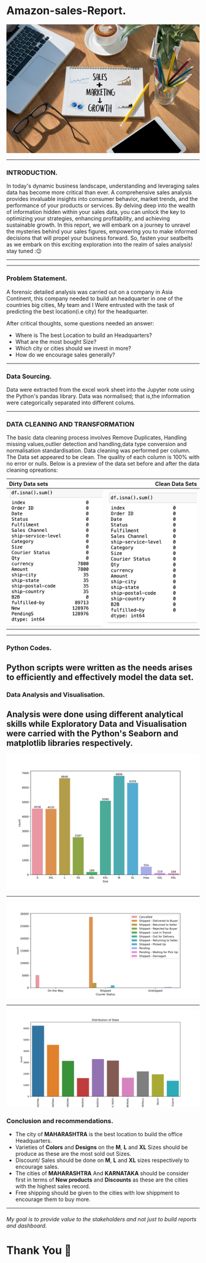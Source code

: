 # Amazon-sales-Report.
![](Salesandmarketing.jpg)

---

### INTRODUCTION.
In today's dynamic business landscape, understanding and leveraging sales data has become more critical than ever. A comprehensive sales analysis provides invaluable insights into consumer behavior, market trends, and the performance of your products or services. By delving deep into the wealth of information hidden within your sales data, you can unlock the key to optimizing your strategies, enhancing profitability, and achieving sustainable growth. In this report, we will embark on a journey to unravel the mysteries behind your sales figures, empowering you to make informed decisions that will propel your business forward. So, fasten your seatbelts as we embark on this exciting exploration into the realm of sales analysis!
stay tuned :😉

---
---

### Problem Statement.
A forensic detailed analysis was carried out on a company in Asia Continent, this company needed to build an headquarter in one of the countries big cities, My team and I Were entrusted with the task of predicting the best location(i.e city) for the headquarter. 

After critical thoughts, some questions needed an answer:
 - Where is The best Location to build an Headquarters?
 - What are the most bought Size?
 - Which city or cities should we invest in more?
 - How do we encourage sales generally?

---

### Data Sourcing.
Data were extracted from the excel work sheet into the Jupyter note using the Python's pandas library.
Data was normalised; that is,the information were categorically separated into different colums.


---

### DATA CLEANING AND TRANSFORMATION
The basic data cleaning process involves Remove Duplicates, Handling missing values,outlier detection and handling,data type conversion and normalisation standardisation. Data cleaning was performed per column. The Data set appeared to be clean. The quality of each column is 100% with no error or nulls. Below is a preview of the data set before and after the data cleaning opreations:


Dirty Data sets|Clean Data Sets 
:---------------|---------------:
![](dirtydataset.png)|![](cleandataset.png)

---

### Python Codes.
Python scripts were written as the needs arises to efficiently and effectively model the data set.
---

### Data Analysis and Visualisation.

Analysis were done using different analytical skills while Exploratory Data and Visualisation were carried with the Python's Seaborn and matplotlib libraries respectively.
---

      



![](amazonsales.png)

---
![](amazonshippingstatus.png)

---


![](top10Statewiththehighestsales.png)

### Conclusion and recommendations.
 - The city of **MAHARASHTRA** is the best location to build the office Headquarters.
 - Varieties of **Colors** and  **Designs** on the **M**,  **L** and **XL** Sizes should be produce as these are the most sold out Sizes.
 - Discount/ Sales should be done on **M**, **L** and **XL** sizes respectively to encourage sales.
 - The cities of **MAHARASHTRA** And **KARNATAKA** should be consider first in terms of **New products** and **Discounts** as these are the  cities with the highest sales record.
 - Free shipping should be given to the cities with low shippment to encourage them to buy more.

---   


###### My goal is to provide value to the stakeholders and not just to build reports and dashboard.

# Thank You 🥰


